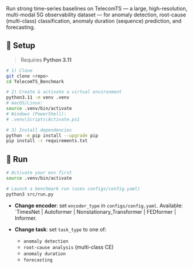 Run strong time-series baselines on TelecomTS — a large, high-resolution, multi-modal 5G observability dataset — for anomaly detection, root-cause (multi-class) classification, anomaly duration (sequence) prediction, and forecasting.

## 🔧 Setup

> Requires **Python 3.11**

```bash
# 1) Clone
git clone <repo>
cd TelecomTS_Benchmark

# 2) Create & activate a virtual environment
python3.11 -m venv .venv
# macOS/Linux:
source .venv/bin/activate
# Windows (PowerShell):
# .venv\Scripts\Activate.ps1

# 3) Install dependencies
python -m pip install --upgrade pip
pip install -r requirements.txt
```
## 🚀 Run

```bash
# Activate your env first
source .venv/bin/activate

# Launch a benchmark run (uses configs/config.yaml)
python3 src/run.py
```

* **Change encoder**: set `encoder_type` in `configs/config.yaml`.
  Available: `TimesNet | Autoformer | Nonstationary_Transformer | FEDformer | Informer.
* **Change task**: set `task_type` to one of:

  * `anomaly detection`
  * `root-cause analysis` (multi-class CE)
  * `anomaly duration`
  * `forecasting`
